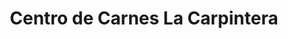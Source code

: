 ---
title: "Centro de Carnes La Carpintera"
url: /tres-rios/centro-de-carnes-la-carpintera/
shop: Metzgerei
---